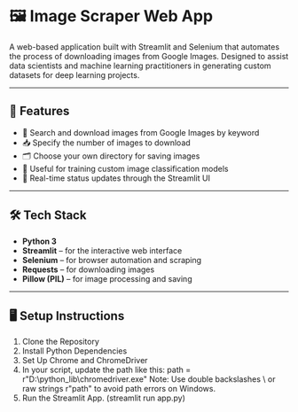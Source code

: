 # 🖼️ Image Scraper Web App

A web-based application built with Streamlit and Selenium that automates the process of downloading images from Google Images. Designed to assist data scientists and machine learning practitioners in generating custom datasets for deep learning projects.

---

## 🚀 Features

- 🔎 Search and download images from Google Images by keyword
- 📥 Specify the number of images to download
- 🗂️ Choose your own directory for saving images
- 🧠 Useful for training custom image classification models
- 💬 Real-time status updates through the Streamlit UI

---

## 🛠️ Tech Stack

- **Python 3**
- **Streamlit** – for the interactive web interface
- **Selenium** – for browser automation and scraping
- **Requests** – for downloading images
- **Pillow (PIL)** – for image processing and saving

---

## 🖥️ Setup Instructions
1. Clone the Repository
2. Install Python Dependencies
3. Set Up Chrome and ChromeDriver
4. In your script, update the path like this: path = r"D:\\python_lib\\chromedriver.exe"
   Note: Use double backslashes \\ or raw strings r"path" to avoid path errors on Windows.
5. Run the Streamlit App.
   (streamlit run app.py)
